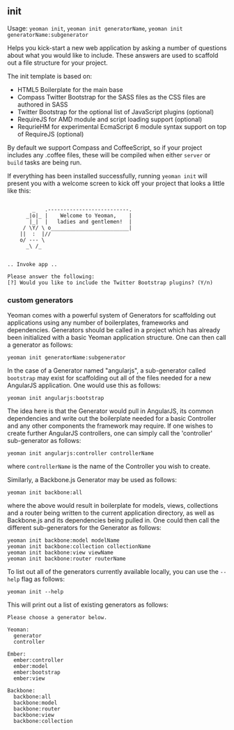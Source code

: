 
## init

Usage: `yeoman init`, `yeoman init generatorName`, `yeoman init generatorName:subgenerator`

Helps you kick-start a new web application by asking a number of questions about what you would like to include. 
These answers are used to scaffold out a file structure for your project.

The init template is based on:

* HTML5 Boilerplate for the main base
* Compass Twitter Bootstrap for the SASS files as the CSS files are authored in SASS
* Twitter Bootstrap for the optional list of JavaScript plugins (optional)
* RequireJS for AMD module and script loading support (optional)
* RequrieHM for experimental EcmaScript 6 module syntax support on top of RequireJS (optional)

By default we support Compass and CoffeeScript, so if your project includes any .coffee files, these will be 
compiled when either `server` or `build` tasks are being run.

If everything has been installed successfully, running `yeoman init` will present you with a welcome
screen to kick off your project that looks a little like this:

```shell

        _   .--------------------------.
      _|o|_ |    Welcome to Yeoman,    |
       |_|  |   ladies and gentlemen!  |
     / \Y/ \ o_________________________|
    ||  :  |//                          
    o/ --- \                            
      _\ /_                             


.. Invoke app ..

Please answer the following:
[?] Would you like to include the Twitter Bootstrap plugins? (Y/n)
```

### custom generators

Yeoman comes with a powerful system of Generators for scaffolding out applications using any number
of boilerplates, frameworks and dependencies. Generators should be called in a project which has already
been initialized with a basic Yeoman application structure. One can then call a generator as follows:

```shell
yeoman init generatorName:subgenerator
```

In the case of a Generator named "angularjs", a sub-generator called `bootstrap` may exist for scaffolding
out all of the files needed for a new AngularJS application. One would use this as follows:

```shell
yeoman init angularjs:bootstrap
```

The idea here is that the Generator would pull in AngularJS, its common dependencies and write out the
boilerplate needed for a basic Controller and any other components the framework may require. If one 
wishes to create further AngularJS controllers, one can simply call the 'controller' sub-generator as 
follows:

```shell
yeoman init angularjs:controller controllerName
```

where `controllerName` is the name of the Controller you wish to create.

Similarly, a Backbone.js Generator may be used as follows:

```shell
yeoman init backbone:all
```

where the above would result in boilerplate for models, views, collections and a router being written to
the current application directory, as well as Backbone.js and its dependencies being pulled in. One could
then call the different sub-generators for the Generator as follows:

```shell
yeoman init backbone:model modelName
yeoman init backbone:collection collectionName
yeoman init backbone:view viewName
yeoman init backbone:router routerName
```

To list out all of the generators currently available locally, you can use the `--help` flag as follows:

```shell
yeoman init --help
```

This will print out a list of existing generators as follows:

```shell
Please choose a generator below.

Yeoman:
  generator
  controller

Ember:
  ember:controller
  ember:model
  ember:bootstrap
  ember:view

Backbone:
  backbone:all
  backbone:model
  backbone:router
  backbone:view
  backbone:collection
```
